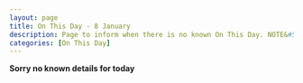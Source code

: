 ```yaml
---
layout: page
title: On This Day - 8 January
description: Page to inform when there is no known On This Day. NOTE&#58; There may still be comments.
categories: [On This Day]
---
```


**Sorry no known details for today**

